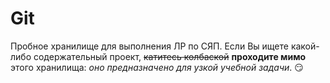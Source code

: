 # Git
Пробное хранилище для выполнения ЛР по СЯП.
Если Вы ищете какой-либо содержательный проект, ~~катитесь колбаской~~ **проходите мимо** этого хранилища: *оно предназначено для узкой учебной задачи*. :smirk:
